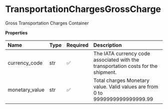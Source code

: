 # TransportationChargesGrossCharge

Gross Transportation Charges Container

**Properties**

| Name           | Type | Required | Description                                                                       |
| :------------- | :--- | :------- | :-------------------------------------------------------------------------------- |
| currency_code  | str  | ✅       | The IATA currency code associated with the transportation costs for the shipment. |
| monetary_value | str  | ✅       | Total charges Monetary value. Valid values are from 0 to 9999999999999999.99      |

<!-- This file was generated by liblab | https://liblab.com/ -->
